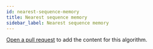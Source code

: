 ```yaml
---
id: nearest-sequence-memory
title: Nearest sequence memory
sidebar_label: Nearest sequence memory
---
```


[Open a pull request](https://github.com/AllAlgorithms/algorithms/tree/master/docs/nearest-sequence-memory.md) to add the content for this algorithm.